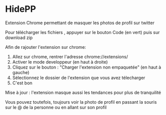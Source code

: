 # HidePP
Extension Chrome permettant de masquer les photos de profil sur twitter

Pour télécharger les fichiers , appuyer sur le bouton Code (en vert) puis sur download zip

Afin de rajouter l'extension sur chrome: 
1) Allez sur chrome, rentrer l'adresse chrome://extensions/ 
2) Activer le mode developpeur (en haut à droite)
3) Cliquez sur le bouton : "Charger l'extension non empaquetée" (en haut à gauche)
4) Sélectionnez le dossier de l'extension que vous avez télecharger
5) C'est bon

Mise à jour : l'extension masque aussi les tendances pour plus de tranquilité

Vous pouvez toutefois, toujours voir la photo de profil en passant la souris sur le @ de la personne ou en allant sur son profil
